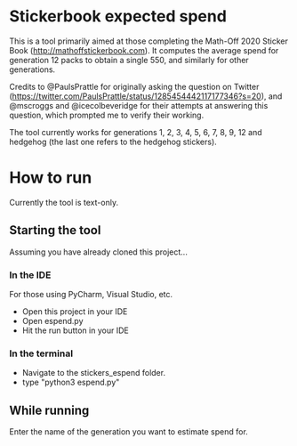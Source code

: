 # Stickerbook expected spend
This is a tool primarily aimed at those completing the Math-Off 2020 Sticker Book (http://mathoffstickerbook.com). It computes the average spend for generation 12 packs to obtain a single 550, and similarly for other generations.

Credits to @PaulsPrattle for originally asking the question on Twitter (https://twitter.com/PaulsPrattle/status/1285454442117177346?s=20), and @mscroggs and @icecolbeveridge for their attempts at answering this question, which prompted me to verify their working.

The tool currently works for generations 1, 2, 3, 4, 5, 6, 7, 8, 9, 12 and hedgehog (the last one refers to the hedgehog stickers).

# How to run
Currently the tool is text-only.

## Starting the tool
Assuming you have already cloned this project...

### In the IDE
For those using PyCharm, Visual Studio, etc.
* Open this project in your IDE
* Open espend.py
* Hit the run button in your IDE

### In the terminal
* Navigate to the stickers_espend folder.
* type "python3 espend.py"

## While running
Enter the name of the generation you want to estimate spend for.


